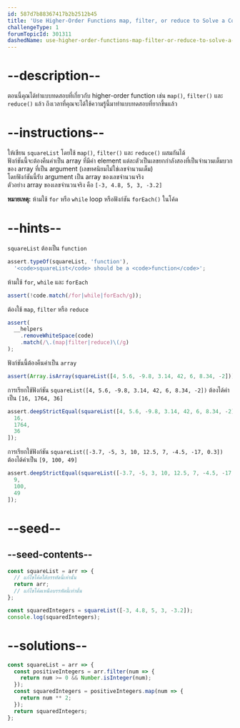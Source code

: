 ```yaml
---
id: 587d7b88367417b2b2512b45
title: 'Use Higher-Order Functions map, filter, or reduce to Solve a Complex Problem'
challengeType: 1
forumTopicId: 301311
dashedName: use-higher-order-functions-map-filter-or-reduce-to-solve-a-complex-problem
---
```


# --description--

ตอนนี้คุณได้ทำแบบทดสอบที่เกี่ยวกับ higher-order function เช่น `map()`, `filter()` และ `reduce()` แล้ว ถึงเวลาที่คุณจะได้ใช้ความรู้นี้มาทำแบบทดสอบที่ยากขึ้นแล้ว

# --instructions--

ให้เขียน `squareList` โดยใช้ `map()`, `filter()` และ `reduce()` ผสมกันได้  
ฟังก์ชันนี้จะต้องคืนค่าเป็น array ที่มีค่า element แต่ละตัวเป็นเลขยกกำลังสองที่เป็นจำนวนเต็มบวกของ array ที่เป็น argument (เลขทศนิยมไม่ใช่เลขจำนวนเต็ม)  
โดยฟังก์ชันนี้รับ argument เป็น array ของเลขจำนวนจริง  
ตัวอย่าง array ของเลขจำนวนจริง คือ `[-3, 4.8, 5, 3, -3.2]`

**หมายเหตุ:** ห้ามใช้ `for` หรือ `while` loop หรือฟังก์ชัน `forEach()` ในโค้ด

# --hints--

`squareList` ต้องเป็น `function`

```js
assert.typeOf(squareList, 'function'),
  '<code>squareList</code> should be a <code>function</code>';
```

ห้ามใช้ `for`, `while` และ `forEach` 

```js
assert(!code.match(/for|while|forEach/g));
```

ต้องใช้ `map`, `filter` หรือ `reduce`

```js
assert(
  __helpers
    .removeWhiteSpace(code)
    .match(/\.(map|filter|reduce)\(/g)
);
```

ฟังก์ชันนี้ต้องคืนค่าเป็น `array`

```js
assert(Array.isArray(squareList([4, 5.6, -9.8, 3.14, 42, 6, 8.34, -2])));
```

การเรียกใช้ฟังก์ชัน `squareList([4, 5.6, -9.8, 3.14, 42, 6, 8.34, -2])` ต้องได้ค่าเป็น `[16, 1764, 36]`

```js
assert.deepStrictEqual(squareList([4, 5.6, -9.8, 3.14, 42, 6, 8.34, -2]), [
  16,
  1764,
  36
]);
```

การเรียกใช้ฟังก์ชัน `squareList([-3.7, -5, 3, 10, 12.5, 7, -4.5, -17, 0.3])` ต้องได้ค่าเป็น `[9, 100, 49]`

```js
assert.deepStrictEqual(squareList([-3.7, -5, 3, 10, 12.5, 7, -4.5, -17, 0.3]), [
  9,
  100,
  49
]);
```

# --seed--

## --seed-contents--

```js
const squareList = arr => {
  // แก้ไขโค้ดใต้บรรทัดนี้เท่านั้น
  return arr;
  // แก้ไขโค้ดเหนือบรรทัดนี้เท่านั้น
};

const squaredIntegers = squareList([-3, 4.8, 5, 3, -3.2]);
console.log(squaredIntegers);
```

# --solutions--

```js
const squareList = arr => {
  const positiveIntegers = arr.filter(num => {
    return num >= 0 && Number.isInteger(num);
  });
  const squaredIntegers = positiveIntegers.map(num => {
    return num ** 2;
  });
  return squaredIntegers;
};
```
